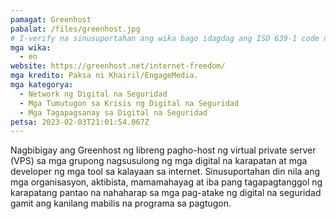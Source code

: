```yaml
---
pamagat: Greenhost
pabalat: /files/greenhost.jpg
# I-verify na sinusuportahan ang wika bago idagdag ang ISO 639-1 code nito dito. walang country code, ibig sabihin, ms sa halip na ms_MY.
mga wika:
  - en
website: https://greenhost.net/internet-freedom/
mga kredito: Paksa ni Khairil/EngageMedia.
mga kategorya:
  - Network ng Digital na Seguridad
  - Mga Tumutugon sa Krisis ng Digital na Seguridad
  - Mga Tagapagsanay sa Digital na Seguridad
petsa: 2023-02-03T21:01:54.067Z
---
```

Nagbibigay ang Greenhost ng libreng pagho-host ng virtual private server (VPS) sa mga grupong nagsusulong ng mga digital na karapatan at mga developer ng mga tool sa kalayaan sa internet. Sinusuportahan din nila ang mga organisasyon, aktibista, mamamahayag at iba pang tagapagtanggol ng karapatang pantao na nahaharap sa mga pag-atake ng digital na seguridad gamit ang kanilang mabilis na programa sa pagtugon.